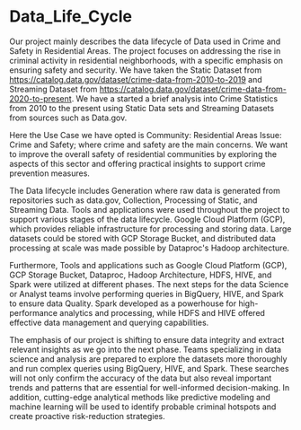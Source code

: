 # Data_Life_Cycle

Our project mainly describes the data lifecycle of Data used in Crime and Safety in Residential
Areas. The project focuses on addressing the rise in criminal activity in residential neighborhoods,
with a specific emphasis on ensuring safety and security. We have taken the Static Dataset from
https://catalog.data.gov/dataset/crime-data-from-2010-to-2019 and Streaming Dataset from
https://catalog.data.gov/dataset/crime-data-from-2020-to-present. We have a started a brief
analysis into Crime Statistics from 2010 to the present using Static Data sets and Streaming Datasets
from sources such as Data.gov.

Here the Use Case we have opted is Community: Residential Areas Issue: Crime and Safety; where
crime and safety are the main concerns. We want to improve the overall safety of residential
communities by exploring the aspects of this sector and offering practical insights to support crime
prevention measures.

The Data lifecycle includes Generation where raw data is generated from repositories such as
data.gov, Collection, Processing of Static, and Streaming Data.
Tools and applications were used throughout the project to support various stages of the data
lifecycle. Google Cloud Platform (GCP), which provides reliable infrastructure for processing and
storing data. Large datasets could be stored with GCP Storage Bucket, and distributed data
processing at scale was made possible by Dataproc's Hadoop architecture. 

Furthermore, Tools and applications such as Google Cloud Platform (GCP), GCP Storage Bucket, Dataproc, Hadoop
Architecture, HDFS, HIVE, and Spark were utilized at different phases. The next steps for the data
Science or Analyst teams involve performing queries in BigQuery, HIVE, and Spark to ensure
data Quality. Spark developed as a powerhouse for high-performance analytics and processing,
while HDFS and HIVE offered effective data management and querying capabilities.

The emphasis of our project is shifting to ensure data integrity and extract relevant insights as we
go into the next phase. Teams specializing in data science and analysis are prepared to explore the
datasets more thoroughly and run complex queries using BigQuery, HIVE, and Spark. These
searches will not only confirm the accuracy of the data but also reveal important trends and patterns
that are essential for well-informed decision-making. In addition, cutting-edge analytical methods
like predictive modeling and machine learning will be used to identify probable criminal hotspots
and create proactive risk-reduction strategies.
